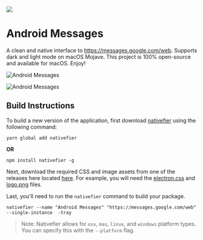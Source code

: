 <img src="https://electronjs.org/app-img/android-messages/android-messages-icon-128.png">

# Android Messages

A clean and native interface to https://messages.google.com/web. Supports dark and light mode on macOS Mojave. This project is 100% open-source and available for macOS. Enjoy!

![Android Messages](https://i.imgur.com/O3H5NWh.png)

![Android Messages](https://i.imgur.com/UUsxiqv.png)

## Build Instructions

To build a new version of the application,  first download [nativefier](https://www.npmjs.com/package/nativefier) using the following command:

```
yarn global add nativefier
```

**OR**

```
npm install nativefier -g
```

Next, download the required CSS and image assets from one of the releases here located [here](https://github.com/nparsons08/android-messages/releases). For example, you will need the [electron.css](https://github.com/nparsons08/android-messages/releases/download/v1.0.0/electron.css) and [logo.png](https://github.com/nparsons08/android-messages/releases/download/v1.0.0/logo.png) files.

Last, you'll need to run the `nativefier` command to build your package.

```
nativefier --name "Android Messages" "https://messages.google.com/web" --single-instance  -tray
```

> Note: Nativefier allows for `osx`, `mas`, `linux`, and `windows` platform types. You can specify this with the `--platform` flag.

